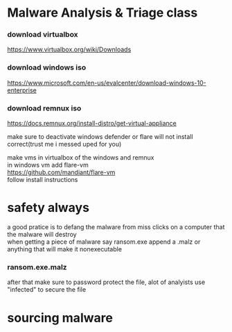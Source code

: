 # Malware Analysis & Triage class

### download virtualbox
https://www.virtualbox.org/wiki/Downloads
### download windows iso
https://www.microsoft.com/en-us/evalcenter/download-windows-10-enterprise
### download remnux iso
https://docs.remnux.org/install-distro/get-virtual-appliance

make sure to deactivate windows defender or flare will not install correct(trust me i messed uped for you)
<br/>

make vms in virtualbox of the windows and remnux
<br/>
in windows vm add flare-vm
<br/>
https://github.com/mandiant/flare-vm
<br/>
follow install instructions

# safety always
a good pratice is to defang the malware from miss clicks on a computer that the malware will destroy
<br/>
when getting a piece of malware say ransom.exe append a .malz or anything that will make it nonexecutable

### ransom.exe.malz

after that make sure to password protect the file, alot of analyists use "infected" to secure the file

# sourcing malware
